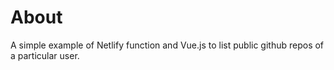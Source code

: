 # About

A simple example of Netlify function and Vue.js to list public github repos of a particular user.